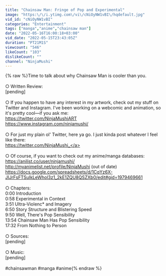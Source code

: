 ```yaml
---
title: "Chainsaw Man: Fringe of Pop and Experimental"
image: "https:\/\/i.ytimg.com\/vi\/cNiOyNW1vBI\/hqdefault.jpg"
vid_id: "cNiOyNW1vBI"
categories: "Entertainment"
tags: ["manga","anime","chainsaw man"]
date: "2022-05-16T16:00:18+03:00"
vid_date: "2022-05-15T23:43:05Z"
duration: "PT21M1S"
viewcount: "546"
likeCount: "103"
dislikeCount: ""
channel: "NinjaMushi"
---
```

{% raw %}Time to talk about why Chainsaw Man is cooler than you.<br /><br />○ Written Review:<br />[pending]<br /><br />○ If you happen to have any interest in my artwork, check out my stuff on Twitter and Instagram. I've been working on a webcomic and animation, so it's pretty cool—if you ask me:<br /><a rel="nofollow" target="blank" href="https://twitter.com/NinjaMushiART">https://twitter.com/NinjaMushiART</a><br /><a rel="nofollow" target="blank" href="https://www.instagram.com/ninjamushi/">https://www.instagram.com/ninjamushi/</a><br /><br />○ For just my plain ol' Twitter, here ya go. I just kinda post whatever I feel like there:<br /><a rel="nofollow" target="blank" href="https://twitter.com/NinjaMushi_">https://twitter.com/NinjaMushi_</a><br /><br />○ Of course, if you want to check out my anime/manga databases:<br /><a rel="nofollow" target="blank" href="https://anilist.co/user/ninjamushi/">https://anilist.co/user/ninjamushi/</a><br /><a rel="nofollow" target="blank" href="http://myanimelist.net/profile/NinjaMushi">http://myanimelist.net/profile/NinjaMushi</a> (out of date)<br /><a rel="nofollow" target="blank" href="https://docs.google.com/spreadsheets/d/1CqYz6X-JIJrFsFTSuIkLeWhol3z1_2kE1ZQU8QSZXb0/edit#gid=1979469661">https://docs.google.com/spreadsheets/d/1CqYz6X-JIJrFsFTSuIkLeWhol3z1_2kE1ZQU8QSZXb0/edit#gid=1979469661</a><br /><br />○ Chapters:<br />0:00 Introduction<br />0:58 Experimental in Context<br />3:51 Ultra-Violenc* and Imagery<br />6:50 Story Structure and Blistering Speed<br />9:50 Well, There's Pop Sensibility<br />13:54 Chainsaw Man Has Pop Sensibility<br />17:32 From Nothing to Person<br /><br />○ Sources:<br />[pending]<br /><br />○ Music:<br />[pending]<br /><br />#chainsawman #manga #anime{% endraw %}

